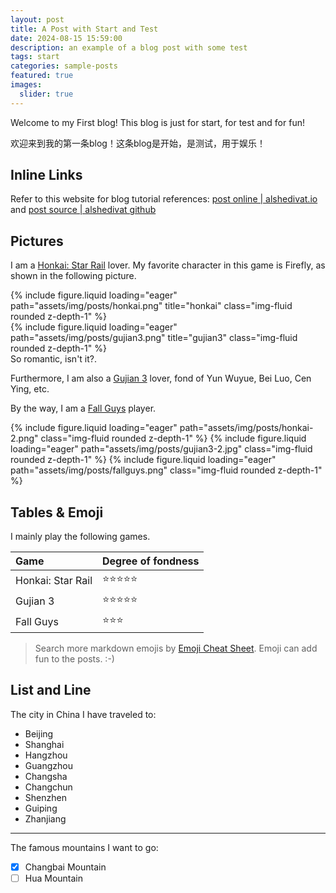 ```yaml
---
layout: post
title: A Post with Start and Test
date: 2024-08-15 15:59:00
description: an example of a blog post with some test
tags: start
categories: sample-posts
featured: true
images:
  slider: true
---
```


Welcome to my First blog! This blog is just for start, for test and for fun!

欢迎来到我的第一条blog！这条blog是开始，是测试，用于娱乐！

## Inline Links

Refer to this website for blog tutorial references: <a href="https://alshedivat.github.io/al-folio/blog/">post online | alshedivat.io</a> and <a href="https://github.com/alshedivat/al-folio/blob/master/_posts">post source | alshedivat github </a>

## Pictures

I am a <u>Honkai: Star Rail</u> lover. My favorite character in this game is Firefly, as shown in the following picture.

<div class="row mt-3">
    <div class="col-sm mt-3 mt-md-0">
        {% include figure.liquid loading="eager" path="assets/img/posts/honkai.png" title="honkai" class="img-fluid rounded z-depth-1" %}
    </div>
    <div class="col-sm mt-3 mt-md-0">
        {% include figure.liquid loading="eager" path="assets/img/posts/gujian3.png" title="gujian3" class="img-fluid rounded z-depth-1" %}
    </div>
</div>
<div class="caption">
    So romantic, isn't it?.
</div>

Furthermore, I am also a  <u>Gujian 3</u> lover, fond of Yun Wuyue, Bei Luo, Cen Ying, etc.

By the way, I am a <u>Fall Guys</u> player.

<swiper-container keyboard="true" navigation="true" pagination="true" pagination-clickable="true" pagination-dynamic-bullets="true" rewind="true">
  <swiper-slide>{% include figure.liquid loading="eager" path="assets/img/posts/honkai-2.png" class="img-fluid rounded z-depth-1" %}</swiper-slide>
  <swiper-slide>{% include figure.liquid loading="eager" path="assets/img/posts/gujian3-2.jpg" class="img-fluid rounded z-depth-1" %}</swiper-slide>
  <swiper-slide>{% include figure.liquid loading="eager" path="assets/img/posts/fallguys.png" class="img-fluid rounded z-depth-1" %}</swiper-slide>
</swiper-container>

## Tables & Emoji

I mainly play the following games.

| Game | Degree of fondness |
| :----------- | :------------  |
| Honkai: Star Rail       |   :star::star::star::star::star:     |
| Gujian 3       |    :star::star::star::star::star:    |
| Fall Guys       |    :star::star::star:    |

> Search more markdown emojis by <a href="https://www.webfx.com/tools/emoji-cheat-sheet/">Emoji Cheat Sheet</a>. 
> Emoji can add fun to the posts. :-)

## List and Line

The city in China I have traveled to:  
- Beijing
- Shanghai
- Hangzhou
- Guangzhou
- Changsha
- Changchun
- Shenzhen
- Guiping
- Zhanjiang

<hr>

The famous mountains I want to go:
- [x] Changbai Mountain
- [ ] Hua Mountain